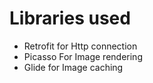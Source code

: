 
# Libraries used
* Retrofit for Http connection
* Picasso For Image rendering
* Glide for Image caching

